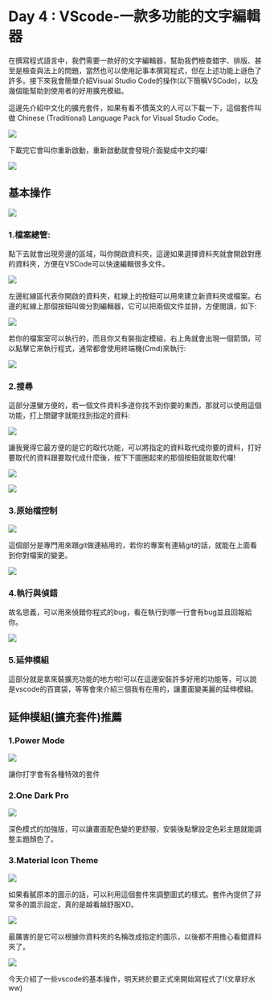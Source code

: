 # Day 4 : VScode-一款多功能的文字編輯器

在撰寫程式語言中，我們需要一款好的文字編輯器，幫助我們檢查錯字、排版、甚至是檢查與法上的問題，當然也可以使用記事本撰寫程式，但在上述功能上遜色了許多。接下來我會簡單介紹Visual Studio Code的操作(以下簡稱VSCode)，以及幾個能幫助到使用者的好用擴充模組。

這邊先介紹中文化的擴充套件，如果有看不慣英文的人可以下載一下，這個套件叫做 Chinese (Traditional) Language Pack for Visual Studio Code。

![](./image/Day4_01.png)

下載完它會叫你重新啟動，重新啟動就會發現介面變成中文的囉!

![](./image/Day4_02.png)

## 基本操作

![](./image/Day4_03.png)

### 1.檔案總管:

點下去就會出現旁邊的區域，叫你開啟資料夾，這邊如果選擇資料夾就會開啟對應的資料夾，方便在VSCode可以快速編輯很多文件。

![](./image/Day4_04.png)

左邊紅線區代表你開啟的資料夾，紅線上的按鈕可以用來建立新資料夾或檔案。右邊的紅線上那個按鈕叫做分割編輯器，它可以把兩個文件並排，方便閱讀，如下:

![](./image/Day4_05.png)

若你的檔案室可以執行的，而且你又有裝指定模組，右上角就會出現一個箭頭，可以點擊它來執行程式，通常都會使用終端機(Cmd)來執行:

![](./image/Day4_06.png)

### 2.搜尋

這部分還蠻方便的，若一個文件資料多道你找不到你要的東西，那就可以使用這個功能，打上關鍵字就能找到指定的資料:

![](./image/Day4_07.png)

讓我覺得它最方便的是它的取代功能，可以將指定的資料取代成你要的資料，打好要取代的資料跟要取代成什麼後，按下下圖圈起來的那個按鈕就能取代囉!

![](./image/Day4_08.png)

![](./image/Day4_09.png)

### 3.原始檔控制

![](./image/Day4_10.png)

這個部分是專門用來跟git做連結用的，若你的專案有連結git的話，就能在上面看到你對檔案的變更。

![](./image/Day4_11.png)

### 4.執行與偵錯

故名思義，可以用來偵錯你程式的bug，看在執行到哪一行會有bug並且回報給你。

![](./image/Day4_12.png)

### 5.延伸模組

這部分就是拿來裝擴充功能的地方啦!可以在這邊安裝許多好用的功能等，可以說是vscode的百寶袋，等等會來介紹三個我有在用的，讓畫面變美麗的延伸模組。

## 延伸模組(擴充套件)推薦

### 1.Power Mode

![](./image/Day4_13.png)

讓你打字會有各種特效的套件

### 2.One Dark Pro

![](./image/Day4_14.png)

深色模式的加強版，可以讓畫面配色變的更舒服，安裝後點擊設定色彩主題就能調整主題顏色了。

### 3.Material Icon Theme

![](./image/Day4_15.png)

如果看膩原本的圖示的話，可以利用這個套件來調整圖式的樣式。套件內提供了非常多的圖示設定，真的是越看越舒服XD。

![](./image/Day4_16.png)

最厲害的是它可以根據你資料夾的名稱改成指定的圖示，以後都不用擔心看錯資料夾了。

![](./image/Day4_17.png)

今天介紹了一些vscode的基本操作，明天終於要正式來開始寫程式了!(文章好水ww)